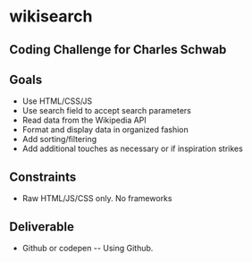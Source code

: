 # wikisearch
## Coding Challenge for Charles Schwab

## Goals
- Use HTML/CSS/JS
- Use search field to accept search parameters
- Read data from the Wikipedia API
- Format and display data in organized fashion
- Add sorting/filtering
- Add additional touches as necessary or if inspiration strikes

## Constraints
- Raw HTML/JS/CSS only. No frameworks

## Deliverable
- Github or codepen -- Using Github.
